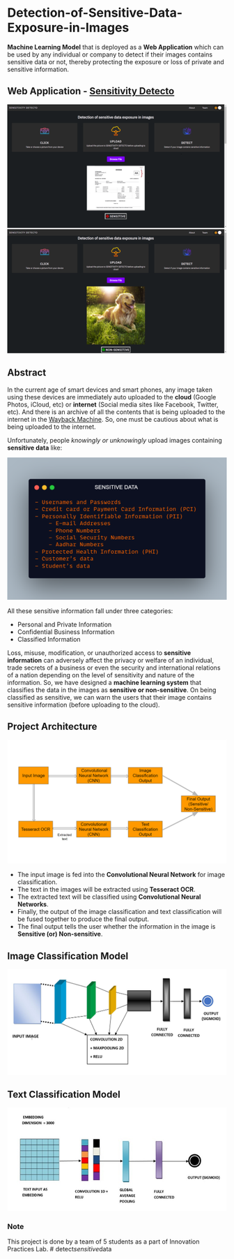 # Detection-of-Sensitive-Data-Exposure-in-Images
**Machine Learning Model** that is deployed as a **Web Application** which can be used by any individual or company to detect if their images contains sensitive data or not, thereby protecting the exposure or loss of private and sensitive information.

## Web Application - [Sensitivity Detecto](https://sensitivity-detecto.web.app)
![Classified as Sensitive](images/Sensitive.png)
![Classified as Non-sensitive](images/Non-sensitive.png)

## Abstract
In the current age of smart devices and smart phones, any image taken using these devices are immediately auto uploaded to the **cloud** (Google Photos, iCloud, etc) or **internet** (Social media sites like Facebook, Twitter, etc). And there is an archive of all the contents that is being uploaded to the internet in the [Wayback Machine](https://web.archive.org/). So, one must be cautious about what is being uploaded to the internet. 

Unfortunately, people *knowingly or unknowingly* upload images containing **sensitive data** like:

![Sensitive Data](images/SensitiveData.png)

All these sensitive information fall under three categories:
- Personal and Private Information
- Confidential Business Information
- Classified Information

Loss, misuse, modification, or unauthorized access to **sensitive information** can adversely affect the privacy or welfare of an individual, trade secrets of a business or even the security and international relations of a nation depending on the level of sensitivity and nature of the information. So, we have designed a **machine learning system** that classifies the data in the images as **sensitive or non-sensitive**. On being classified as sensitive, we can warn the users that their image contains sensitive information (before uploading to the cloud).

## Project Architecture

![Project Architecture](images/ProjectArchitecture.png)

- The input image is fed into the **Convolutional Neural Network** for image classification. 
- The text in the images will be extracted using **Tesseract OCR**.
- The extracted text will be classified using **Convolutional Neural Networks**. 
- Finally, the output of the image classification and text classification will be fused together to produce the final output. 
- The final output tells the user whether the information in the image is **Sensitive (or) Non-sensitive**.

## Image Classification Model
![Image Classification Model](images/image-classification.JPG)

## Text Classification Model
![Text Classification Model](images/text-classification.JPG)

### Note
This project is done by a team of 5 students as a part of Innovation Practices Lab. 
#   d e t e c t _ s e n s i t i v e _ d a t a 
 
 